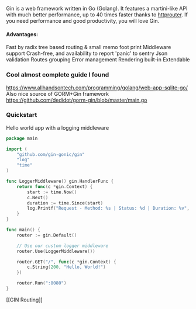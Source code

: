 Gin is a web framework written in Go (Golang). It features a martini-like API with much better performance, up to 40 times faster thanks to [httprouter](https://github.com/julienschmidt/httprouter). If you need performance and good productivity, you will love Gin.

#### Advantages:
Fast by radix tree based routing & small memo foot print
Middleware support
Crash-free, and availability to report 'panic' to sentry
Json validation
Routes grouping
Error management
Rendering built-in
Extendable

### Cool almost complete guide I found
https://www.allhandsontech.com/programming/golang/web-app-sqlite-go/
Also nice source of GORM+Gin framework
https://github.com/dedidot/gorm-gin/blob/master/main.go

### Quickstart

Hello world app with a logging middleware
```go
package main

import (
	"github.com/gin-gonic/gin"
	"log"
	"time"
)

func LoggerMiddleware() gin.HandlerFunc {
	return func(c *gin.Context) {
		start := time.Now()
		c.Next()
		duration := time.Since(start)
		log.Printf("Request - Method: %s | Status: %d | Duration: %v", c.Request.Method, c.Writer.Status(), duration)
	}
}

func main() {
	router := gin.Default()

	// Use our custom logger middleware
	router.Use(LoggerMiddleware())

	router.GET("/", func(c *gin.Context) {
		c.String(200, "Hello, World!")
	})

	router.Run(":8080")
}
```

[[GIN Routing]]

